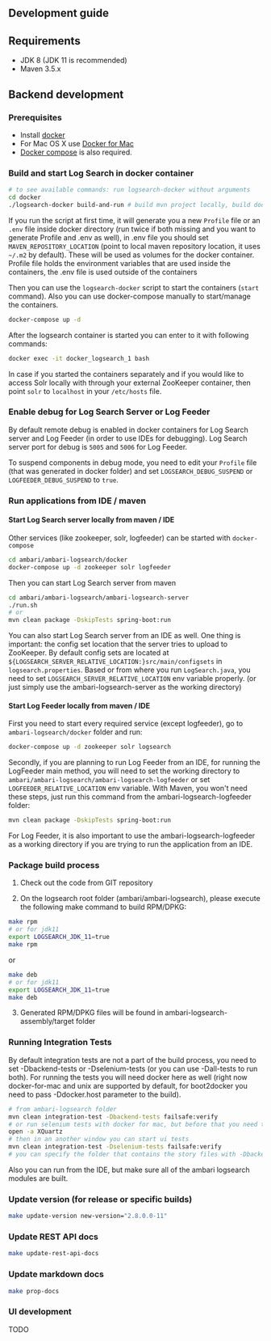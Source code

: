 <!---
Licensed to the Apache Software Foundation (ASF) under one or more
contributor license agreements. See the NOTICE file distributed with
this work for additional information regarding copyright ownership.
The ASF licenses this file to You under the Apache License, Version 2.0
(the "License"); you may not use this file except in compliance with
the License. You may obtain a copy of the License at

http://www.apache.org/licenses/LICENSE-2.0

Unless required by applicable law or agreed to in writing, software
distributed under the License is distributed on an "AS IS" BASIS,
WITHOUT WARRANTIES OR CONDITIONS OF ANY KIND, either express or implied.
See the License for the specific language governing permissions and
limitations under the License.
-->

## Development guide

## Requirements

- JDK 8 (JDK 11 is recommended) 
- Maven 3.5.x

## Backend development

### Prerequisites

- Install [docker](https://docs.docker.com/)
- For Mac OS X use [Docker for Mac](https://docs.docker.com/docker-for-mac/)
- [Docker compose](https://docs.docker.com/compose/) is also required.

### Build and start Log Search in docker container
```bash
# to see available commands: run logsearch-docker without arguments
cd docker
./logsearch-docker build-and-run # build mvn project locally, build docker image, start containers
```
If you run the script at first time, it will generate you a new `Profile` file or an `.env` file inside docker directory (run twice if both missing and you want to generate Profile and .env as well), in .env file you should set `MAVEN_REPOSITORY_LOCATION` (point to local maven repository location, it uses `~/.m2` by default). These will be used as volumes for the docker container. Profile file holds the environment variables that are used inside the containers, the .env file is used outside of the containers

Then you can use the `logsearch-docker` script to start the containers (`start` command).
Also you can use docker-compose manually to start/manage the containers.
```bash
docker-compose up -d
```
After the logsearch container is started you can enter to it with following commands:
```bash
docker exec -it docker_logsearch_1 bash
```
In case if you started the containers separately and if you would like to access Solr locally with through your external ZooKeeper container, then point `solr` to `localhost` in your `/etc/hosts` file.

### Enable debug for Log Search Server or Log Feeder

By default remote debug is enabled in docker containers for Log Search server and Log Feeder (in order to use IDEs for debugging). Log Search server port for debug is `5005` and `5006` for Log Feeder. 

To suspend components in debug mode, you need to edit your `Profile` file (that was generated in docker folder) and set `LOGSEARCH_DEBUG_SUSPEND` or `LOGFEEDER_DEBUG_SUSPEND` to `true`.

### Run applications from IDE / maven

#### Start Log Search server locally from maven / IDE

Other services (like zookeeper, solr, logfeeder) can be started with `docker-compose`
```bash
cd ambari/ambari-logsearch/docker
docker-compose up -d zookeeper solr logfeeder
```

Then you can start Log Search server from maven 

```bash
cd ambari/ambari-logsearch/ambari-logsearch-server
./run.sh
# or
mvn clean package -DskipTests spring-boot:run
```

You can also start Log Search server from an IDE as well. One thing is important: the config set location that the server tries to upload to ZooKeeper. By default config sets are located at `${LOGSEARCH_SERVER_RELATIVE_LOCATION:}src/main/configsets` in `logsearch.properties`. Based or from where you run `LogSearch.java`, you need to set `LOGSEARCH_SERVER_RELATIVE_LOCATION` env variable properly. (or just simply use the ambari-logsearch-server as the working directory)

#### Start Log Feeder locally from maven / IDE

First you need to start every required service (except logfeeder), go to `ambari-logsearch/docker` folder and run:
```bash
docker-compose up -d zookeeper solr logsearch
```

Secondly, if you are planning to run Log Feeder from an IDE, for running the LogFeeder main method, you will need to set the working directory to `ambari/ambari-logsearch/ambari-logsearch-logfeeder` or set `LOGFEEDER_RELATIVE_LOCATION` env variable.
With Maven, you won't need these steps, just run this command from the ambari-logsearch-logfeeder folder:

```bash
mvn clean package -DskipTests spring-boot:run
```

For Log Feeder, it is also important to use the ambari-logsearch-logfeeder as a working directory if you are trying to run the application from an IDE.

### Package build process

1. Check out the code from GIT repository

2. On the logsearch root folder (ambari/ambari-logsearch), please execute the following make command to build RPM/DPKG:
```bash
make rpm
# or for jdk11
export LOGSEARCH_JDK_11=true
make rpm
```
  or
```bash
make deb
# or for jdk11
export LOGSEARCH_JDK_11=true
make deb
```
3. Generated RPM/DPKG files will be found in ambari-logsearch-assembly/target folder

### Running Integration Tests

By default integration tests are not a part of the build process, you need to set -Dbackend-tests or -Dselenium-tests (or you can use -Dall-tests to run both). For running the tests you will need docker here as well (right now docker-for-mac and unix are supported by default, for boot2docker you need to pass -Ddocker.host parameter to the build).

```bash
# from ambari-logsearch folder
mvn clean integration-test -Dbackend-tests failsafe:verify
# or run selenium tests with docker for mac, but before that you need to start xquartz
open -a XQuartz
# then in an another window you can start ui tests
mvn clean integration-test -Dselenium-tests failsafe:verify
# you can specify the folder that contains the story files with -Dbackend.stories.location and -Dui.stories.location (absolute file path) in the commands
```
Also you can run from the IDE, but make sure all of the ambari logsearch modules are built.


### Update version (for release or specific builds)

```bash
make update-version new-version="2.8.0.0-11"
```

### Update REST API docs

```bash
make update-rest-api-docs
```

### Update markdown docs

```bash
make prop-docs
```

### UI development

TODO